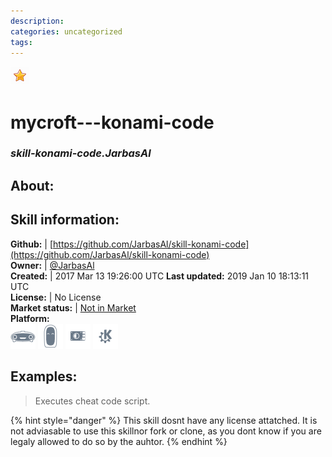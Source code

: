 ```yaml
--- 
description: 
categories: uncategorized   
tags:   
---
```


![](../.gitbook/assets/star.png)  
# mycroft---konami-code  
### _skill-konami-code.JarbasAl_  
## About:  


## Skill information:  
**Github:** | [https://github.com/JarbasAl/skill-konami-code](https://github.com/JarbasAl/skill-konami-code)  
**Owner:** | [@JarbasAl](https://github.com/JarbasAl)  
**Created:** | 2017 Mar 13 19:26:00 UTC  **Last updated:** 2019 Jan 10 18:13:11 UTC  
**License:** | No License  
**Market status:** | [Not in Market](https://market.mycroft.ai/skill/)  
**Platform:**  
 ![](../.gitbook/assets/mark-1-icon.png)  ![](../.gitbook/assets/mark-2-icon.png)  ![](../.gitbook/assets/picroft-icon.png)  ![](../.gitbook/assets/kde.png)   
## Examples:  
> Executes cheat code script.  
  
{% hint style="danger" %}
This skill dosnt have any license attatched. It is not adviasable to use this skillnor fork or clone, as you dont know if you are legaly allowed to do so by the auhtor.
{% endhint %}
